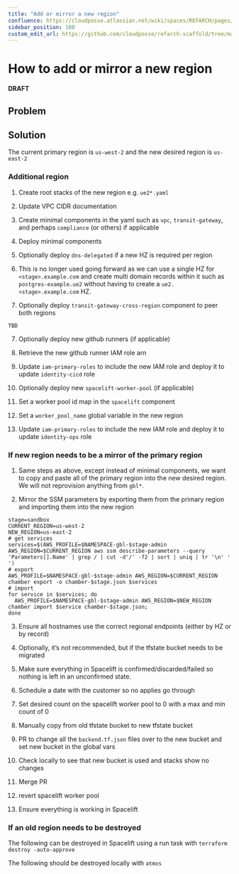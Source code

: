 ```yaml
---
title: "Add or mirror a new region"
confluence: https://cloudposse.atlassian.net/wiki/spaces/REFARCH/pages/1262419969/How+to+add+or+mirror+a+new+region
sidebar_position: 100
custom_edit_url: https://github.com/cloudposse/refarch-scaffold/tree/main/docs/docs/how-to-guides/tutorials/how-to-add-or-mirror-a-new-region.md
---
```


# How to add or mirror a new region
**DRAFT**

## Problem

## Solution

The current primary region is `us-west-2` and the new desired region is `us-east-2`

### Additional region

1. Create root stacks of the new region e.g. `ue2*.yaml`

2. Update VPC CIDR documentation

3. Create minimal components in the yaml such as `vpc`, `transit-gateway`, and perhaps `compliance` (or others) if applicable

4. Deploy minimal components

5. Optionally deploy `dns-delegated` if a new HZ is required per region

1. This is no longer used going forward as we can use a single HZ for `<stage>.example.com` and create multi domain records within it such as `postgres-example.ue2` without having to create a `ue2.<stage>.example.com` HZ.

6. Optionally deploy `transit-gateway-cross-region` component to peer both regions

```
TBD
```

7. Optionally deploy new github runners (if applicable)

1. Retrieve the new github runner IAM role arn

2. Update `iam-primary-roles` to include the new IAM role and deploy it to update `identity-cicd` role

8. Optionally deploy new `spacelift-worker-pool` (if applicable)

1. Set a worker pool id map in the `spacelift` component

2. Set a `worker_pool_name` global variable in the new region

3. Update `iam-primary-roles` to include the new IAM role and deploy it to update `identity-ops` role

### If new region needs to be a mirror of the primary region

1. Same steps as above, except instead of minimal components, we want to copy and paste all of the primary region into the new desired region. We will not reprovision anything from `gbl*`.

2. Mirror the SSM parameters by exporting them from the primary region and importing them into the new region

```
stage=sandbox
CURRENT_REGION=us-west-2
NEW_REGION=us-east-2
# get services
services=$(AWS_PROFILE=$NAMESPACE-gbl-$stage-admin AWS_REGION=$CURRENT_REGION aws ssm describe-parameters --query 'Parameters[].Name' | grep / | cut -d'/' -f2 | sort | uniq | tr '\n' ' ')
# export
AWS_PROFILE=$NAMESPACE-gbl-$stage-admin AWS_REGION=$CURRENT_REGION chamber export -o chamber-$stage.json $services
# import
for service in $services; do
  AWS_PROFILE=$NAMESPACE-gbl-$stage-admin AWS_REGION=$NEW_REGION chamber import $service chamber-$stage.json;
done
```

3. Ensure all hostnames use the correct regional endpoints (either by HZ or by record)

4. Optionally, it’s not recommended, but if the tfstate bucket needs to be migrated

1. Make sure everything in Spacelift is confirmed/discarded/failed so nothing is left in an unconfirmed state.

2. Schedule a date with the customer so no applies go through

3. Set desired count on the spacelift worker pool to 0 with a max and min count of 0

4. Manually copy from old tfstate bucket to new tfstate bucket

5. PR to change all the `backend.tf.json` files over to the new bucket and set new bucket in the global vars

6. Check locally to see that new bucket is used and stacks show no changes

7. Merge PR

8. revert spacelift worker pool

9. Ensure everything is working in Spacelift

### If an old region needs to be destroyed

The following can be destroyed in Spacelift using a run task with `terraform destroy -auto-approve`

The following should be destroyed locally with `atmos`


